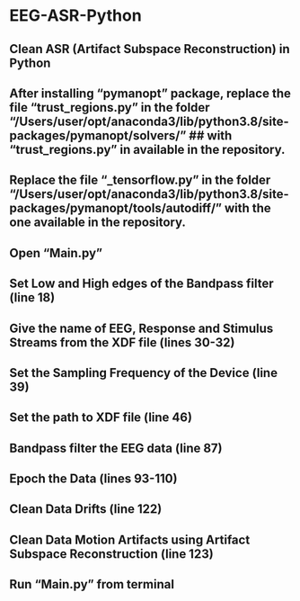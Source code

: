 # EEG-ASR-Python
## Clean ASR (Artifact Subspace Reconstruction) in Python
## After installing “pymanopt” package, replace the file “trust_regions.py” in the folder “/Users/user/opt/anaconda3/lib/python3.8/site-packages/pymanopt/solvers/” ## with “trust_regions.py” in available in the repository.
## Replace the file “_tensorflow.py” in the folder “/Users/user/opt/anaconda3/lib/python3.8/site-packages/pymanopt/tools/autodiff/” with the one available in the repository.
## Open “Main.py”
## Set Low and High edges of the Bandpass filter (line 18)
## Give the name of EEG, Response and Stimulus Streams from the XDF file (lines 30-32)
## Set the Sampling Frequency of the Device (line 39)
## Set the path to XDF file (line 46)
## Bandpass filter the EEG data (line 87)
## Epoch the Data (lines 93-110)
## Clean Data Drifts (line 122)
## Clean Data Motion Artifacts using Artifact Subspace Reconstruction (line 123)
## Run “Main.py” from terminal

